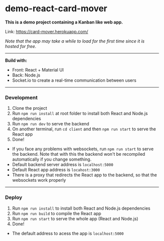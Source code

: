 
# demo-react-card-mover

**This is a demo project containing a Kanban like web app.**

Link: https://card-mover.herokuapp.com/

*Note that the app may take a while to load for the first time since it is hosted for free.*

- - -

**Build with:**

* Front: React + Material UI
* Back: Node.js
* Socket.io to create a real-time communication between users

------------

### Development

1. Clone the project
2. Run `npm run install` at root folder to install both React and Node.js dependencies
3. Run `npm run dev` to serve the backend
5. On another terminal, run `cd client` and then `npm run start` to serve the React app
6. Done!

* If you face any problems with websockets, run `npm run start` to serve the backend. Note that with this the backend won't be recompiled automatically if you change something.
* Default backend server address is `localhost:5000`
* Default React app address is `locahost:3000`
* There is a proxy that redirects the React app to the backend, so that the websockets work properly


------------



### Deploy
1. Run `npm run install` to install both React and Node.js dependencies
1. Run `npm run build` to compile the React app
2. Run `npm run start` to serve the whole app (React and Node.js)
3. Done!

* The default address to acess the app is `localhost:5000`
